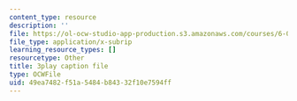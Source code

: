 ```yaml
---
content_type: resource
description: ''
file: https://ol-ocw-studio-app-production.s3.amazonaws.com/courses/6-0001-introduction-to-computer-science-and-programming-in-python-fall-2016/49ea7482f51a5484b84332f10e7594ff_-wz4iU2V-Yo.vtt
file_type: application/x-subrip
learning_resource_types: []
resourcetype: Other
title: 3play caption file
type: OCWFile
uid: 49ea7482-f51a-5484-b843-32f10e7594ff
---
```

